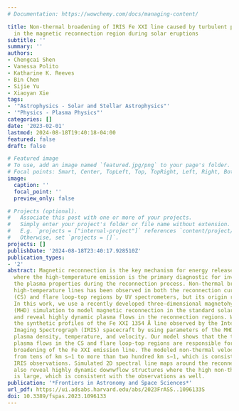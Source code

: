 ```yaml
---
# Documentation: https://wowchemy.com/docs/managing-content/

title: Non-thermal broadening of IRIS Fe XXI line caused by turbulent plasma flows
  in the magnetic reconnection region during solar eruptions
subtitle: ''
summary: ''
authors:
- Chengcai Shen
- Vanessa Polito
- Katharine K. Reeves
- Bin Chen
- Sijie Yu
- Xiaoyan Xie
tags:
- '"Astrophysics - Solar and Stellar Astrophysics"'
- '"Physics - Plasma Physics"'
categories: []
date: '2023-02-01'
lastmod: 2024-08-18T19:40:18-04:00
featured: false
draft: false

# Featured image
# To use, add an image named `featured.jpg/png` to your page's folder.
# Focal points: Smart, Center, TopLeft, Top, TopRight, Left, Right, BottomLeft, Bottom, BottomRight.
image:
  caption: ''
  focal_point: ''
  preview_only: false

# Projects (optional).
#   Associate this post with one or more of your projects.
#   Simply enter your project's folder or file name without extension.
#   E.g. `projects = ["internal-project"]` references `content/project/deep-learning/index.md`.
#   Otherwise, set `projects = []`.
projects: []
publishDate: '2024-08-18T23:40:17.928510Z'
publication_types:
- '2'
abstract: Magnetic reconnection is the key mechanism for energy release in solar eruptions,
  where the high-temperature emission is the primary diagnostic for investigating
  the plasma properties during the reconnection process. Non-thermal broadening of
  high-temperature lines has been observed in both the reconnection current sheet
  (CS) and flare loop-top regions by UV spectrometers, but its origin remains unclear.
  In this work, we use a recently developed three-dimensional magnetohydrodynamic
  (MHD) simulation to model magnetic reconnection in the standard solar flare geometry
  and reveal highly dynamic plasma flows in the reconnection regions. We calculate
  the synthetic profiles of the Fe XXI 1354 Å line observed by the Interface Region
  Imaging Spectrograph (IRIS) spacecraft by using parameters of the MHD model, including
  plasma density, temperature, and velocity. Our model shows that the turbulent bulk
  plasma flows in the CS and flare loop-top regions are responsible for the non-thermal
  broadening of the Fe XXI emission line. The modeled non-thermal velocity ranges
  from tens of km s−1 to more than two hundred km s−1, which is consistent with the
  IRIS observations. Simulated 2D spectral line maps around the reconnection region
  also reveal highly dynamic downwflow structures where the high non-thermal velocity
  is large, which is consistent with the observations as well.
publication: '*Frontiers in Astronomy and Space Sciences*'
url_pdf: https://ui.adsabs.harvard.edu/abs/2023FrASS..1096133S
doi: 10.3389/fspas.2023.1096133
---
```

